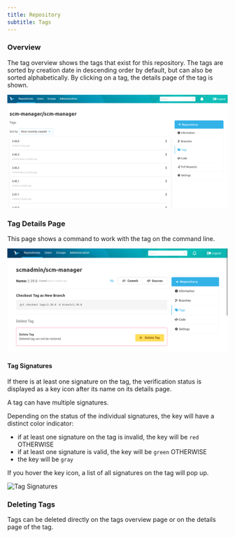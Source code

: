 ```yaml
---
title: Repository
subtitle: Tags
---
```

### Overview
The tag overview shows the tags that exist for this repository.
The tags are sorted by creation date in descending order by default, but can also be sorted alphabetically.
By clicking on a tag, the details page of the tag is shown.

![Tags Overview](assets/repository-tags-overview.png)

### Tag Details Page
This page shows a command to work with the tag on the command line.

![Tag Details Page](assets/repository-tag-detailView.png)

#### Tag Signatures
If there is at least one signature on the tag, the verification status is displayed as a key icon after its name on its details page.

A tag can have multiple signatures.

Depending on the status of the individual signatures, the key will have a distinct color indicator:
- if at least one signature on the tag is invalid, the key will be `red` OTHERWISE
- if at least one signature is valid, the key will be `green` OTHERWISE
- the key will be `gray`

If you hover the key icon, a list of all signatures on the tag will pop up.

![Tag Signatures](assets/repository-tag-signatures.png)

### Deleting Tags
Tags can be deleted directly on the tags overview page or on the details page of the tag.
